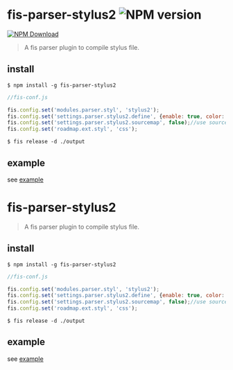 # fis-parser-stylus2 ![NPM version](https://badge.fury.io/js/fis-parser-stylus2.png)

[![NPM Download](https://nodei.co/npm-dl/fis-parser-stylus2.png?months=1)](https://www.npmjs.org/package/fis-parser-stylus2)

> A fis parser plugin to compile stylus file.

## install

    $ npm install -g fis-parser-stylus2

```javascript
//fis-conf.js

fis.config.set('modules.parser.styl', 'stylus2');
fis.config.set('settings.parser.stylus2.define', {enable: true, color: '#000'});//you can add your settings
fis.config.set('settings.parser.stylus2.sourcemap', false);//use sourcemap or not, there are some bugs in stylus modules when it is opened
fis.config.set('roadmap.ext.styl', 'css');

```

    $ fis release -d ./output

## example 

see [example](https://github.com/lwdgit/fis-parser-stylus2/tree/master/example '')

# fis-parser-stylus2

> A fis parser plugin to compile stylus file.

## install

    $ npm install -g fis-parser-stylus2

```javascript
//fis-conf.js

fis.config.set('modules.parser.styl', 'stylus2');
fis.config.set('settings.parser.stylus2.define', {enable: true, color: '#000'});//you can add your settings
fis.config.set('settings.parser.stylus2.sourcemap', false);//use sourcemap or not, there are some bugs in stylus modules when it is opened
fis.config.set('roadmap.ext.styl', 'css');

```

    $ fis release -d ./output

## example 

see [example](https://github.com/lwdgit/fis-parser-stylus2/tree/master/example '')
